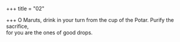 +++
title = "02"

+++
O Maruts, drink in your turn from the cup of the Potar. Purify the  sacrifice,  
for you are the ones of good drops.  